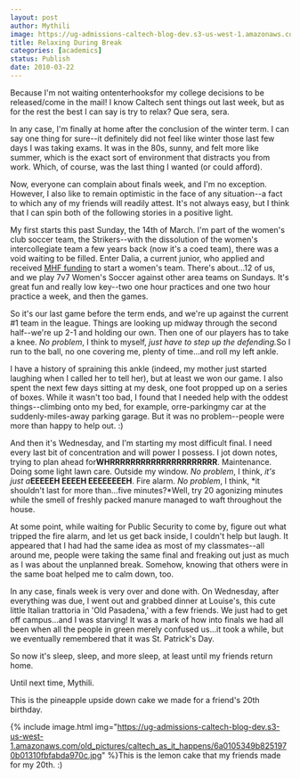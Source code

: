 ```yaml
---
layout: post
author: Mythili
image: https://ug-admissions-caltech-blog-dev.s3-us-west-1.amazonaws.com/old_pictures/caltech_as_it_happens/6a0105349b8251970b01310fbfab31970c.jpg
title: Relaxing During Break
categories: [academics]
status: Publish
date: 2010-03-22
---
```



Because I'm not waiting ontenterhooksfor my college decisions to be released/come in the mail! I know Caltech sent things out last week, but as for the rest the best I can say is try to relax? Que sera, sera.

In any case, I'm finally at home after the conclusion of the winter term. I can say one thing for sure--it definitely did not feel like winter those last few days I was taking exams. It was in the 80s, sunny, and felt more like summer, which is the exact sort of environment that distracts you from work. Which, of course, was the last thing I wanted (or could afford).

Now, everyone can complain about finals week, and I'm no exception. However, I also like to remain optimistic in the face of any situation--a fact to which any of my friends will readily attest. It's not always easy, but I think that I can spin both of the following stories in a positive light.

My first starts this past Sunday, the 14th of March. I'm part of the women's club soccer team, the Strikers--with the dissolution of the women's intercollegiate team a few years back (now it's a coed team), there was a void waiting to be filled. Enter Dalia, a current junior, who applied and received <a href="https://mhf.caltech.edu/" target="_blank">MHF funding</a> to start a women's team. There's about...12 of us, and we play 7v7 Women's Soccer against other area teams on Sundays. It's great fun and really low key--two one hour practices and one two hour practice a week, and then the games.

So it's our last game before the term ends, and we're up against the current #1 team in the league. Things are looking up midway through the second half--we're up 2-1 and holding our own. Then one of our players has to take a knee. *No problem*, I think to myself, *just have to step up the defending.<span style="font-style: normal;">So I run to the ball, no one covering me, plenty of time...and roll my left ankle.*

I have a history of spraining this ankle (indeed, my mother just started laughing when I called her to tell her), but at least we won our game. I also spent the next few days sitting at my desk, one foot propped up on a series of boxes. While it wasn't too bad, I found that I needed help with the oddest things--climbing onto my bed, for example, orre-parkingmy car at the suddenly-miles-away parking garage. But it was no problem--people were more than happy to help out. :)

And then it's Wednesday, and I'm starting my most difficult final. I need every last bit of concentration and will power I possess. I jot down notes, trying to plan ahead for**WHRRRRRRRRRRRRRRRRRRRRR**. Maintenance. Doing some light lawn care. Outside my window. *No problem*, I think, *it's just a***EEEEEH EEEEH EEEEEEEEH**. Fire alarm. *No problem*, I think, *it shouldn't last for more than...five minutes?*Well, try 20 agonizing minutes while the smell of freshly packed manure managed to waft throughout the house.

At some point, while waiting for Public Security to come by, figure out what tripped the fire alarm, and let us get back inside, I couldn't help but laugh. It appeared that I had had the same idea as most of my classmates--all around me, people were taking the same final and freaking out just as much as I was about the unplanned break. Somehow, knowing that others were in the same boat helped me to calm down, too.

In any case, finals week is very over and done with. On Wednesday, after everything was due, I went out and grabbed dinner at Louise's, this cute little Italian trattoria in 'Old Pasadena,' with a few friends. We just had to get off campus...and I was starving! It was a mark of how into finals we had all been when all the people in green merely confused us...it took a while, but we eventually remembered that it was St. Patrick's Day.

So now it's sleep, sleep, and more sleep, at least until my friends return home.

Until next time, Mythili.

This is the pineapple upside down cake we made for a friend's 20th birthday.


{% include image.html img="https://ug-admissions-caltech-blog-dev.s3-us-west-1.amazonaws.com/old_pictures/caltech_as_it_happens/6a0105349b8251970b01310fbfabda970c.jpg" %}This is the lemon cake that my friends made for my 20th. :)
